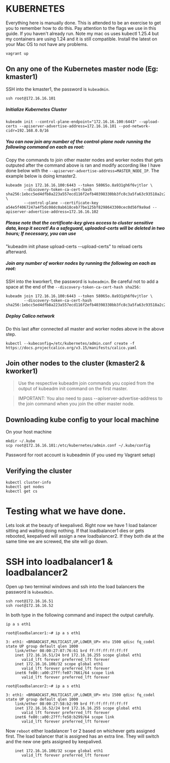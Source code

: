 # KUBERNETES
Everything here is manually done.  This is attended to be an exercise to get you to remember how to do this.  Pay attention to the flags we use in this guide.  If you haven't already run.  Note my mac os uses kubectl 1.25.4 but my containers are using 1.24 and it is still compatible.  Install the latest on your Mac OS to not have any problems.
```
vagrant up
```

## On any one of the Kubernetes master node (Eg: kmaster1)
SSH into the kmaster1, the password is `kubeadmin`.
```
ssh root@172.16.16.101
```

##### Initialize Kubernetes Cluster
```
kubeadm init --control-plane-endpoint="172.16.16.100:6443" --upload-certs --apiserver-advertise-address=172.16.16.101 --pod-network-cidr=192.168.0.0/16
```

##### You can now join any number of the control-plane node running the following command on each as root:
Copy the commands to join other master nodes and worker nodes that gets outputed after the command above is ran and modify according like I have done below with the `--apiserver-advertise-address=MASTER_NODE_IP`.  The example below is doing kmaster2.

```
kubeadm join 172.16.16.100:6443 --token 58065o.8a931gh6f6vjtlor \
        --discovery-token-ca-cert-hash sha256:1ebcc5ed4dfb8a223a557ecd116f2efb40398330bb3fc8c3a5fa63c93518a2c2 \
        --control-plane --certificate-key a54e5f4067247a4f5dc08dc0ab618ceb77be125bf8298643300cec0d56f9a9ad --apiserver-advertise-address=172.16.16.102
```

##### Please note that the certificate-key gives access to cluster sensitive data, keep it secret! As a safeguard, uploaded-certs will be deleted in two hours; If necessary, you can use
"kubeadm init phase upload-certs --upload-certs" to reload certs afterward.

##### Join any number of worker nodes by running the following on each as root:
SSH into the kworker1, the password is `kubeadmin`.  Be careful not to add a space at the end of the `--discovery-token-ca-cert-hash sha256:`

```
kubeadm join 172.16.16.100:6443 --token 58065o.8a931gh6f6vjtlor \
        --discovery-token-ca-cert-hash sha256:1ebcc5ed4dfb8a223a557ecd116f2efb40398330bb3fc8c3a5fa63c93518a2c2
```


##### Deploy Calico network
Do this last after connected all master and worker nodes above in the above step.
```
kubectl --kubeconfig=/etc/kubernetes/admin.conf create -f https://docs.projectcalico.org/v3.15/manifests/calico.yaml
```

## Join other nodes to the cluster (kmaster2 & kworker1)
> Use the respective kubeadm join commands you copied from the output of kubeadm init command on the first master.

> IMPORTANT: You also need to pass --apiserver-advertise-address to the join command when you join the other master node.

## Downloading kube config to your local machine
On your host machine
```
mkdir ~/.kube
scp root@172.16.16.101:/etc/kubernetes/admin.conf ~/.kube/config
```
Password for root account is kubeadmin (if you used my Vagrant setup)

## Verifying the cluster
```
kubectl cluster-info
kubectl get nodes
kubectl get cs
```

# Testing what we have done.
Lets look at the beauty of keepalived.  Right now we have 1 load balancer sitting and waiting doing nothing.  If that loadbalancer1 dies or gets rebooted, keepalived will assign a new loadbalancer2.
If they both die at the same time we are screwed, the site will go down.

# SSH into loadbalancer1 & loadbalancer2
Open up two terminal windows and ssh into the load balancers the password is `kubeadmin`.
```
ssh root@172.16.16.51
ssh root@172.16.16.52
```

In both type in the following command and inspect the output carefully.
```
ip a s eth1
```

`root@loadbalancer1:~# ip a s eth1`
```
3: eth1: <BROADCAST,MULTICAST,UP,LOWER_UP> mtu 1500 qdisc fq_codel state UP group default qlen 1000
    link/ether 08:00:27:07:76:61 brd ff:ff:ff:ff:ff:ff
    inet 172.16.16.51/24 brd 172.16.16.255 scope global eth1
       valid_lft forever preferred_lft forever
    inet 172.16.16.100/32 scope global eth1
       valid_lft forever preferred_lft forever
    inet6 fe80::a00:27ff:fe07:7661/64 scope link 
       valid_lft forever preferred_lft forever
```

`root@loadbalancer2:~# ip a s eth1`
```
3: eth1: <BROADCAST,MULTICAST,UP,LOWER_UP> mtu 1500 qdisc fq_codel state UP group default qlen 1000
    link/ether 08:00:27:58:b2:99 brd ff:ff:ff:ff:ff:ff
    inet 172.16.16.52/24 brd 172.16.16.255 scope global eth1
       valid_lft forever preferred_lft forever
    inet6 fe80::a00:27ff:fe58:b299/64 scope link 
       valid_lft forever preferred_lft forever
```

Now `reboot` either loadalancer 1 or 2 based on whichever gets assigned first.  The load balancer that is assigned has an extra line.  They will switch and the new one gets assigned by keepalived.
```
    inet 172.16.16.100/32 scope global eth1
       valid_lft forever preferred_lft forever
```